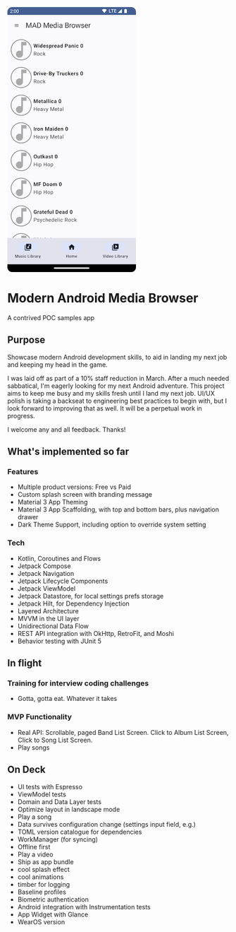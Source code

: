 ![Band List Screen](docs/images/BandListScreenNew.png)


# Modern Android Media Browser
A contrived POC samples app

## Purpose
Showcase modern Android development skills, to aid in landing my next job and keeping my head in the game.

I was laid off as part of a 10% staff reduction in March. After a much needed sabbatical, I'm eagerly looking for my next Android adventure.
This project aims to keep me busy and my skills fresh until I land my next job. UI/UX polish is taking a backseat to engineering best practices to 
begin with, but I look forward to improving that as well. It will be a perpetual work in progress.

I welcome any and all feedback. Thanks!

## What's implemented so far
### Features
- Multiple product versions: Free vs Paid
- Custom splash screen with branding message
- Material 3 App Theming
- Material 3 App Scaffolding, with top and bottom bars, plus navigation drawer
- Dark Theme Support, including option to override system setting

### Tech
- Kotlin, Coroutines and Flows 
- Jetpack Compose
- Jetpack Navigation
- Jetpack Lifecycle Components
- Jetpack ViewModel
- Jetpack Datastore, for local settings prefs storage
- Jetpack Hilt, for Dependency Injection
- Layered Architecture
- MVVM in the UI layer
- Unidirectional Data Flow
- REST API integration with OkHttp, RetroFit, and Moshi
- Behavior testing with JUnit 5

## In flight
### Training for interview coding challenges
- Gotta, gotta eat. Whatever it takes

### MVP Functionality
- Real API: Scrollable, paged Band List Screen. Click to Album List Screen, Click to Song List Screen.
- Play songs

## On Deck
- UI tests with Espresso
- ViewModel tests
- Domain and Data Layer tests
- Optimize layout in landscape mode
- Play a song
- Data survives configuration change (settings input field, e.g.)
- TOML version catalogue for dependencies
- WorkManager (for syncing)
- Offline first
- Play a video
- Ship as app bundle
- cool splash effect
- cool animations
- timber for logging
- Baseline profiles
- Biometric authentication
- Android integration with Instrumentation tests
- App Widget with Glance
- WearOS version
